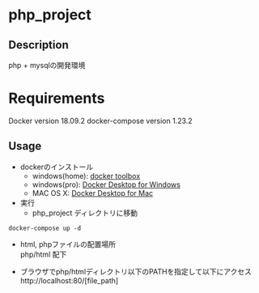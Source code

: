 # php_project
## Description
php + mysqlの開発環境

# Requirements
Docker version 18.09.2
docker-compose version 1.23.2

## Usage
- dockerのインストール
    - windows(home): [docker toolbox](https://docs.docker.com/toolbox/toolbox_install_windows/)
    - windows(pro): [Docker Desktop for Windows](https://hub.docker.com/editions/community/docker-ce-desktop-windows)
    - MAC OS X: [Docker Desktop for Mac](https://hub.docker.com/editions/community/docker-ce-desktop-mac)
- 実行
    - php_project ディレクトリに移動
```
docker-compose up -d
```
- html, phpファイルの配置場所  
php/html 配下

- ブラウザでphp/htmlディレクトリ以下のPATHを指定して以下にアクセス  
http://localhost:80/[file_path]
